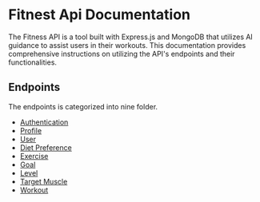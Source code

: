   # Fitnest Api Documentation

  The Fitness API is a tool built with Express.js and MongoDB that utilizes AI guidance to assist users in their workouts. This documentation provides comprehensive instructions on utilizing the API's endpoints and their functionalities.

  ## Endpoints

  The endpoints is categorized into nine folder.

  - [Authentication](https://github.com/zdnsyrhn22/fitnest-backend/blob/main/docs/Authentication.md)
  - [Profile](https://github.com/zdnsyrhn22/fitnest-backend/blob/main/docs/Profile.md)
  - [User](https://github.com/zdnsyrhn22/fitnest-backend/blob/main/docs/User.md)
  - [Diet Preference](https://github.com/zdnsyrhn22/fitnest-backend/blob/main/docs/dietPreference.md)
  - [Exercise](https://github.com/zdnsyrhn22/fitnest-backend/blob/main/docs/Exercise.md)
  - [Goal](https://github.com/zdnsyrhn22/fitnest-backend/blob/main/docs/Goal.md)
  - [Level](https://github.com/zdnsyrhn22/fitnest-backend/blob/main/docs/Level.md)
  - [Target Muscle](https://github.com/zdnsyrhn22/fitnest-backend/blob/main/docs/Target%20Muscle.md)
  - [Workout](https://github.com/zdnsyrhn22/fitnest-backend/blob/main/docs/Workout.md)
